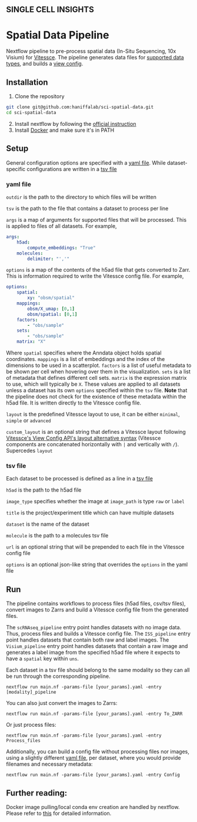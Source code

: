 ## SINGLE CELL INSIGHTS

# Spatial Data Pipeline

Nextflow pipeline to pre-process spatial data (In-Situ Sequencing, 10x Visium) for [Vitessce](http://github.com/hms-dbmi/vitessce/#readme). The pipeline generates data files for [supported data types](http://vitessce.io/docs/data-types-file-types/), and builds a [view config](http://vitessce.io/docs/view-config-json/).

## Installation

1. Clone the repository

```sh
git clone git@github.com:haniffalab/sci-spatial-data.git
cd sci-spatial-data
```

2. Install nextflow by following the [official instruction](https://www.nextflow.io/index.html#GetStarted)
3. Install [Docker](https://docs.docker.com/engine/install/) and make sure it's in PATH


## Setup

General configuration options are specified with a [yaml file](templates/visium_template.yaml). While dataset-specific configurations are written in a [tsv file](templates/visium_template.tsv)

### yaml file

`outdir` is the path to the directory to which files will be written

`tsv` is the path to the file that contains a dataset to process per line

`args` is a map of arguments for supported files that will be processed. This is applied to files of all datasets. For example,
```yaml
args:
    h5ad:
        compute_embeddings: "True"
    molecules:
        delimiter: "','" 
```

`options` is a map of the contents of the h5ad file that gets converted to Zarr. This is information required to write the Vitessce config file. For example,
```yaml
options:
    spatial:
        xy: "obsm/spatial"
    mappings:
        obsm/X_umap: [0,1]
        obsm/spatial: [0,1]
    factors:
        - "obs/sample"
    sets:
        - "obs/sample"
    matrix: "X"
```
Where `spatial` specifies where the Anndata object holds spatial coordinates. `mappings` is a list of embeddings and the index of the dimensions to be used in a scatterplot. `factors` is a list of useful metadata to be shown per cell when hovering over them in the visualization. `sets` is a list of metadata that defines different cell sets. `matrix` is the expression matrix to use, which will typically be `X`. These values are applied to all datasets unless a dataset has its own `options` specified within the `tsv` file.
**Note** that the pipeline does not check for the existence of these metadata within the h5ad file. It is written directly to the Vitessce config file.

`layout` is the predefined Vitessce layout to use, it can be either `minimal`, `simple` or `advanced`

`custom_layout` is an optional string that defines a Vitessce layout following [Vitessce's View Config API's layout alternative syntax](https://vitessce.github.io/vitessce-python/api_config.html#vitessce.config.VitessceConfig.layout) (Vitessce components are concatenated horizontally with `|` and vertically with `/`). Supercedes `layout`


### tsv file

Each dataset to be processed is defined as a line in a [tsv file](templates/visium_template.tsv)

`h5ad` is the path to the h5ad file

`image_type` specifies whether the image at `image_path` is type `raw` or `label`

`title` is the project/experiment title which can have multiple datasets

`dataset` is the name of the dataset

`molecule` is the path to a molecules tsv file

`url` is an optional string that will be prepended to each file in the Vitessce config file

`options` is an optional json-like string that overrides the `options` in the yaml file

## Run

The pipeline contains workflows to process files (h5ad files, csv/tsv files), convert images to Zarrs and build a Vitessce config file from the generated files.

The `scRNAseq_pipeline` entry point handles datasets with no image data. Thus, process files and builds a Vitessce config file.
The `ISS_pipeline` entry point handles datasets that contain both raw and label images.
The `Visium_pipeline` entry point handles datasets that contain a raw image and generates a label image from the specified h5ad file where it expects to have a `spatial` key within `uns`.

Each dataset in a tsv file should belong to the same modality so they can all be run through the corresponding pipeline. 

```
nextflow run main.nf -params-file [your_params].yaml -entry [modality]_pipeline
```

You can also just convert the images to Zarrs:

```
nextflow run main.nf -params-file [your_params].yaml -entry To_ZARR
```

Or just process files:

```
nextflow run main.nf -params-file [your_params].yaml -entry Process_files
```

Additionally, you can build a config file without processing files nor images, using a slightly different [yaml file](templates/config_template.yaml), per dataset, where you would provide filenames and necessary metadata:

```
nextflow run main.nf -params-file [your_params].yaml -entry Config
```

Further reading:
--- 

Docker image pulling/local conda env creation are handled by nextflow. Please refer to [this](https://www.nextflow.io/docs/latest/getstarted.html) for detailed information.
